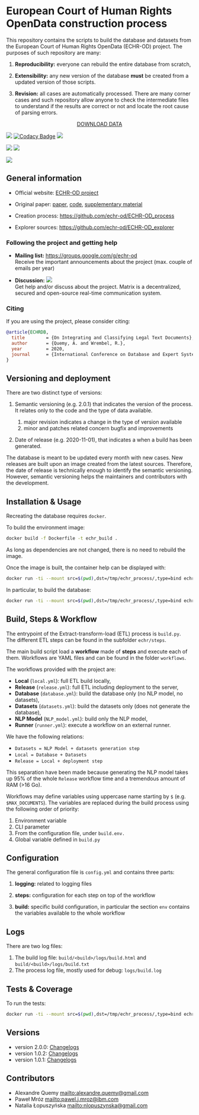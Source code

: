 # European Court of Human Rights OpenData construction process

This repository contains the scripts to build the database and datasets from the 
European Court of Human Rights OpenData (ECHR-OD) project.
The purposes of such repository are many:

1.  **Reproducibility:** everyone can rebuild the entire database from scratch,
    
2.  **Extensibility:** any new version of the database **must** be created from a updated version of those scripts.

3.  **Revision:** all cases are automatically processed. There are many corner cases and such repository allow anyone 
to check the intermediate files to understand if the results are correct or not and locate the root cause of parsing errors.

<p align="center">
<a href="https://echr-opendata.eu/download">DOWNLOAD DATA</a>
</p>

![](https://img.shields.io/endpoint?url=https%3A%2F%2Fgist.githubusercontent.com%2Faquemy%2F0a01112a76f73945a9f27710cf9c7a25%2Fraw%2Fcoverage.json&logo=coveralls)
[![Codacy Badge](https://api.codacy.com/project/badge/Grade/8a607d6bc2324e0eabb11741e762fbbb)](https://app.codacy.com/gh/echr-od/ECHR-OD_process?utm_source=github.com&utm_medium=referral&utm_content=echr-od/ECHR-OD_process&utm_campaign=Badge_Grade)
![](https://img.shields.io/github/license/echr-od/ECHR-OD_process)

![](https://github.com/echr-od/ECHR-OD_process/workflows/Image%20Building/badge.svg?branch=develop)
![](https://img.shields.io/docker/image-size/aquemy1/echr_build/develop)

![](https://img.shields.io/endpoint?url=https%3A%2F%2Fechr-opendata.eu%2Fapi%2Fv1%2Fbuild%2Fstatus)

## General information

-   Official website: [ECHR-OD project](https://echr-opendata.eu)
    
-   Original paper: [paper](https://arxiv.org/abs/1810.03115), [code](https://github.com/aquemy/ECHR-OD_predictions), 
[supplementary material](https://github.com/aquemy/ECHR-OD_project_supplementary_material)

-   Creation process: https://github.com/echr-od/ECHR-OD_process

-   Explorer sources: https://github.com/echr-od/ECHR-OD_explorer

### Following the project and getting help

-   **Mailing list:** https://groups.google.com/g/echr-od    
  Receive the important announcements about the project (max. couple of emails per year)

-   **Discussion:**  [![](https://img.shields.io/badge/Matrix-%23echr--opendata%3Amatrix.org-blue?logo=matrix)](https://matrix.to/#/#echr-opendata:matrix.org?via=matrix.org)  
  Get help and/or discuss about the project. Matrix is a decentralized, secured and open-source real-time communication system.

### Citing

If you are using the project, please consider citing:
```bibtex
@article{ECHRDB,
  title        = {On Integrating and Classifying Legal Text Documents},
  author       = {Quemy, A. and Wrembel, R.},
  year         = 2020,
  journal      = {International Conference on Database and Expert Systems Applications (DEXA)}
}
```

## Versioning and deployment

There are two distinct type of versions:

1.  Semantic versioning (e.g. 2.0.1) that indicates the version of the process. It relates only to the code and 
the type of data available.
    1.  major revision indicates a change in the type of version available
    2.  minor and patches related concern bugfix and improvements

2.  Date of release (e.g. 2020-11-01), that indicates a when a build has been generated.

The database is meant to be updated every month with new cases. New releases are built upon an image created from the latest sources.
Therefore, the date of release is technically enough to identify the semantic versioning. 
However, semantic versioning helps the maintainers and contributors with the development.

## Installation & Usage

Recreating the database requires ```docker```.

To build the environment image:
```sh
docker build -f Dockerfile -t echr_build .
```
As long as dependencies are not changed, there is no need to rebuild the image.

Once the image is built, the container help can be displayed with:
```sh
docker run -ti --mount src=$(pwd),dst=/tmp/echr_process/,type=bind echr_build -h
```

In particular, to build the database:
```sh
docker run -ti --mount src=$(pwd),dst=/tmp/echr_process/,type=bind echr_build build
```

## Build, Steps & Workflow

The entrypoint of the Extract-transform-load (ETL) process is `build.py`.  
The different ETL steps can be found in the subfolder `echr/steps`.   

The main build script load a **workflow** made of **steps** and execute each of them.
Workflows are YAML files and can be found in the folder `workflows`.

The workflows provided with the project are:

-   **Local** (`local.yml`): full ETL build locally,
-   **Release** (`release.yml`): full ETL including deployment to the server,
-   **Database** (`database.yml`): build the database only (no NLP model, no datasets),
-   **Datasets** (`datasets.yml`): build the datasets only (does not generate the database),
-   **NLP Model** (`NLP_model.yml`): build only the NLP model,
-   **Runner** (`runner.yml`): execute a workflow on an external runner.

We have the following relations:
-   `Datasets = NLP Model + datasets generation step`
-   `Local = Database + Datasets`
-   `Release = Local + deployment step`

This separation have been made because generating the NLP model takes up 95% of the whole `Release` workflow time 
and a tremendous amount of RAM (>16 Go).

Workflows may define variables using uppercase name starting by `$` (e.g. `$MAX_DOCUMENTS`).
The variables are replaced during the build process using the following order of priority:
1.  Environment variable
2.  CLI parameter
3.  From the configuration file, under `build.env.`
4.  Global variable defined in `build.py`

## Configuration

The general configuration file is `config.yml` and contains three parts:

1.  **logging:** related to logging files
    
2.  **steps:** configuration for each step on top of the workflow
    
3.  **build:** specific build configuration, in particular the section `env` contains the variables available to the 
whole workflow

## Logs

There are two log files:
1.  The build log file: `build/<build>/logs/build.html` and `build/<build>/logs/build.txt`
2.  The process log file, mostly used for debug: `logs/build.log`

## Tests & Coverage

To run the tests:
```sh
docker run -ti --mount src=$(pwd),dst=/tmp/echr_process/,type=bind echr_build test
```

## Versions

-   version 2.0.0: [Changelogs](https://github.com/echr-od/ECHR-OD_process/blob/master/changelog/2.0.0.md)
-   version 1.0.2: [Changelogs](https://github.com/echr-od/ECHR-OD_process/blob/master/changelog/1.0.2.md)
-   version 1.0.1: [Changelogs](https://github.com/echr-od/ECHR-OD_process/blob/master/changelog/1.0.1.md)

## Contributors

-   Alexandre Quemy <mailto:alexandre.quemy@gmail.com>
-   Paweł Mróz <mailto:pawel.j.mroz@ibm.com>
-   Natalia Łopuszyńska <mailto:nlopuszynska@gmail.com>

